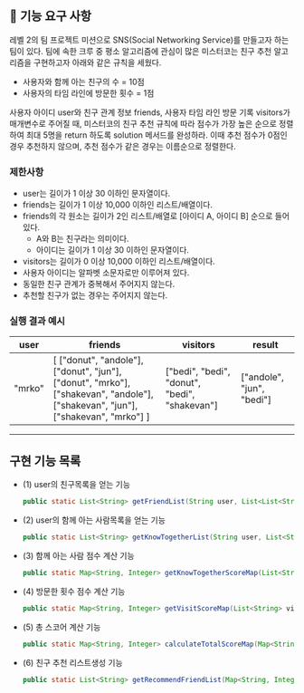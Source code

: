 ## 🚀 기능 요구 사항

레벨 2의 팀 프로젝트 미션으로 SNS(Social Networking Service)를 만들고자 하는 팀이 있다. 팀에 속한 크루 중 평소 알고리즘에 관심이 많은 미스터코는 친구 추천 알고리즘을 구현하고자 아래와 같은 규칙을 세웠다.

- 사용자와 함께 아는 친구의 수 = 10점 
- 사용자의 타임 라인에 방문한 횟수 = 1점

사용자 아이디 user와 친구 관계 정보 friends, 사용자 타임 라인 방문 기록 visitors가 매개변수로 주어질 때, 미스터코의 친구 추천 규칙에 따라 점수가 가장 높은 순으로 정렬하여 최대 5명을 return 하도록 solution 메서드를 완성하라. 이때 추천 점수가 0점인 경우 추천하지 않으며, 추천 점수가 같은 경우는 이름순으로 정렬한다.

### 제한사항

- user는 길이가 1 이상 30 이하인 문자열이다.
- friends는 길이가 1 이상 10,000 이하인 리스트/배열이다.
- friends의 각 원소는 길이가 2인 리스트/배열로 [아이디 A, 아이디 B] 순으로 들어있다.
  - A와 B는 친구라는 의미이다.
  - 아이디는 길이가 1 이상 30 이하인 문자열이다.
- visitors는 길이가 0 이상 10,000 이하인 리스트/배열이다.
- 사용자 아이디는 알파벳 소문자로만 이루어져 있다.
- 동일한 친구 관계가 중복해서 주어지지 않는다.
- 추천할 친구가 없는 경우는 주어지지 않는다.

### 실행 결과 예시

| user | friends | visitors | result |
| --- | --- | --- | --- |
| "mrko" | [ ["donut", "andole"], ["donut", "jun"], ["donut", "mrko"], ["shakevan", "andole"], ["shakevan", "jun"], ["shakevan", "mrko"] ] | ["bedi", "bedi", "donut", "bedi", "shakevan"] | ["andole", "jun", "bedi"] |

---

## 구현 기능 목록

- (1) user의 친구목록을 얻는 기능

  ```java
  public static List<String> getFriendList(String user, List<List<String>> friends)
  ```

- (2) user의 함께 아는 사람목록을 얻는 기능

  ```java
  public static List<String> getKnowTogetherList(String user, List<String> friendList, List<List<String>> friends)
  ```

- (3) 함께 아는 사람 점수 계산 기능

  ```java
  public static Map<String, Integer> getKnowTogetherScoreMap(List<String> knowTogetherList)
  ```

- (4) 방문한 횟수 점수 계산 기능

  ```java
  public static Map<String, Integer> getVisitScoreMap(List<String> visitors, List<String> friendList)
  ```

- (5) 총 스코어 계산 기능

  ```java
  public static Map<String, Integer> calculateTotalScoreMap(Map<String, Integer> knowTogetherScoreMap, Map<String, Integer> visitScoreMap)
  ```

- (6) 친구 추천 리스트생성 기능

  ```java
  public static List<String> getRecommendFriendList(Map<String, Integer> totalScoreMap)
  ```
